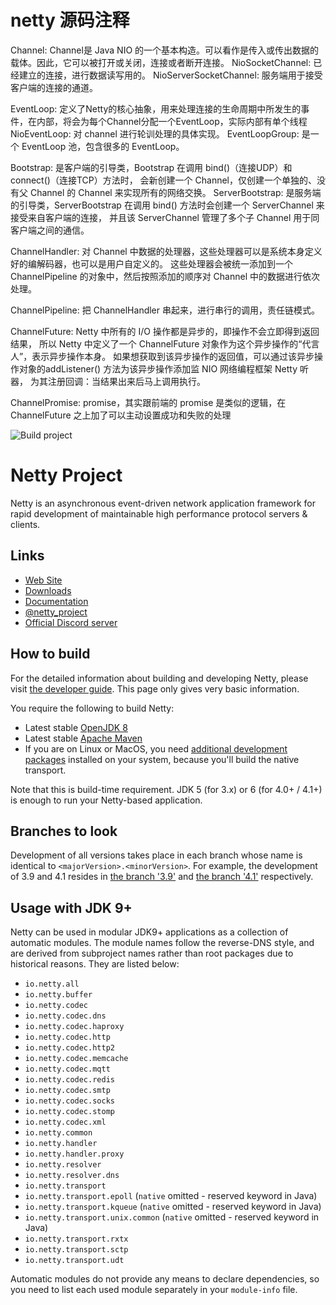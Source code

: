 # netty 源码注释

Channel: Channel是 Java NIO 的一个基本构造。可以看作是传入或传出数据的载体。因此，它可以被打开或关闭，连接或者断开连接。
NioSocketChannel: 已经建立的连接，进行数据读写用的。
NioServerSocketChannel: 服务端用于接受客户端的连接的通道。

EventLoop: 定义了Netty的核心抽象，用来处理连接的生命周期中所发生的事件，在内部，将会为每个Channel分配一个EventLoop，实际内部有单个线程
NioEventLoop: 对 channel 进行轮训处理的具体实现。
EventLoopGroup: 是一个 EventLoop 池，包含很多的 EventLoop。

Bootstrap:   是客户端的引导类，Bootstrap 在调用 bind()（连接UDP）和 connect()（连接TCP）方法时，
会新创建一个 Channel，仅创建一个单独的、没有父 Channel 的 Channel 来实现所有的网络交换。
ServerBootstrap: 是服务端的引导类，ServerBootstrap 在调用 bind() 方法时会创建一个 ServerChannel 来接受来自客户端的连接，
并且该 ServerChannel 管理了多个子 Channel 用于同客户端之间的通信。

ChannelHandler: 对 Channel 中数据的处理器，这些处理器可以是系统本身定义好的编解码器，也可以是用户自定义的。
这些处理器会被统一添加到一个 ChannelPipeline 的对象中，然后按照添加的顺序对 Channel 中的数据进行依次处理。


ChannelPipeline: 把 ChannelHandler 串起来，进行串行的调用，责任链模式。

ChannelFuture:  Netty 中所有的 I/O 操作都是异步的，即操作不会立即得到返回结果，
所以 Netty 中定义了一个 ChannelFuture 对象作为这个异步操作的“代言人”，表示异步操作本身。
如果想获取到该异步操作的返回值，可以通过该异步操作对象的addListener() 方法为该异步操作添加监 NIO 网络编程框架 Netty 听器，
为其注册回调：当结果出来后马上调用执行。

ChannelPromise: promise，其实跟前端的 promise 是类似的逻辑，在 ChannelFuture 之上加了可以主动设置成功和失败的处理



![Build project](https://github.com/netty/netty/workflows/Build%20project/badge.svg)

# Netty Project

Netty is an asynchronous event-driven network application framework for rapid development of maintainable high performance protocol servers & clients.

## Links

* [Web Site](https://netty.io/)
* [Downloads](https://netty.io/downloads.html)
* [Documentation](https://netty.io/wiki/)
* [@netty_project](https://twitter.com/netty_project)
* [Official Discord server](https://discord.gg/q4aQ2XjaCa)

## How to build

For the detailed information about building and developing Netty, please visit [the developer guide](https://netty.io/wiki/developer-guide.html).  This page only gives very basic information.

You require the following to build Netty:

* Latest stable [OpenJDK 8](https://adoptium.net/)
* Latest stable [Apache Maven](https://maven.apache.org/)
* If you are on Linux or MacOS, you need [additional development packages](https://netty.io/wiki/native-transports.html) installed on your system, because you'll build the native transport.

Note that this is build-time requirement.  JDK 5 (for 3.x) or 6 (for 4.0+ / 4.1+) is enough to run your Netty-based application.

## Branches to look

Development of all versions takes place in each branch whose name is identical to `<majorVersion>.<minorVersion>`.  For example, the development of 3.9 and 4.1 resides in [the branch '3.9'](https://github.com/netty/netty/tree/3.9) and [the branch '4.1'](https://github.com/netty/netty/tree/4.1) respectively.

## Usage with JDK 9+

Netty can be used in modular JDK9+ applications as a collection of automatic modules. The module names follow the
reverse-DNS style, and are derived from subproject names rather than root packages due to historical reasons. They
are listed below:

 * `io.netty.all`
 * `io.netty.buffer`
 * `io.netty.codec`
 * `io.netty.codec.dns`
 * `io.netty.codec.haproxy`
 * `io.netty.codec.http`
 * `io.netty.codec.http2`
 * `io.netty.codec.memcache`
 * `io.netty.codec.mqtt`
 * `io.netty.codec.redis`
 * `io.netty.codec.smtp`
 * `io.netty.codec.socks`
 * `io.netty.codec.stomp`
 * `io.netty.codec.xml`
 * `io.netty.common`
 * `io.netty.handler`
 * `io.netty.handler.proxy`
 * `io.netty.resolver`
 * `io.netty.resolver.dns`
 * `io.netty.transport`
 * `io.netty.transport.epoll` (`native` omitted - reserved keyword in Java)
 * `io.netty.transport.kqueue` (`native` omitted - reserved keyword in Java)
 * `io.netty.transport.unix.common` (`native` omitted - reserved keyword in Java)
 * `io.netty.transport.rxtx`
 * `io.netty.transport.sctp`
 * `io.netty.transport.udt`



Automatic modules do not provide any means to declare dependencies, so you need to list each used module separately
in your `module-info` file.
